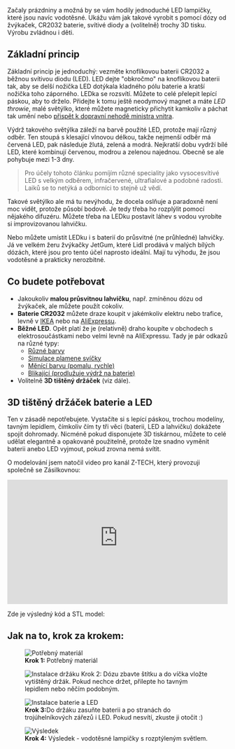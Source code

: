 <!-- dcterms:title = Výroba vodotěsných LED lampiček za pár korun -->
<!-- dcterms:abstract = Začaly prázdniny a možná by se vám hodily jednoduché LED lampičky, které jsou navíc vodotěsné. Ukážu vám jak takové vyrobit s pomocí dózy od žvýkaček, CR2032 baterie, svítivé diody a (volitelně) trochy 3D tisku. Výrobu zvládnou i děti. -->
<!-- dcterms:creator = Michal Altair Valášek -->
<!-- x4w:coverUrl = /cover-pictures/20220712-svetylka.jpg -->
<!-- x4w:pictureUrl = /perex-pictures/20220712-svetylka.jpg -->
<!-- x4w:pictureWidth = 150 -->
<!-- x4w:pictureHeight = 150 -->
<!-- x4w:category = Z-TECH -->
<!-- x4w:category = 3D tisk -->
<!-- x4w:category = Bastlení -->
<!-- dcterms:dateAccepted = 2022-07-12 -->

Začaly prázdniny a možná by se vám hodily jednoduché LED lampičky, které jsou navíc vodotěsné. Ukážu vám jak takové vyrobit s pomocí dózy od žvýkaček, CR2032 baterie, svítivé diody a (volitelně) trochy 3D tisku. Výrobu zvládnou i děti.

## Základní princip

Základní princip je jednoduchý: vezměte knoflíkovou baterii CR2032 a běžnou svítivou diodu (LED). LED dejte "obkročmo" na knoflíkovou baterii tak, aby se delší nožička LED dotýkala kladného pólu baterie a kratší nožička toho záporného. LEDka se rozsvítí. Můžete to celé přelepit lepící páskou, aby to drželo. Přidejte k tomu ještě neodymový magnet a máte _LED throwie_, malé světýlko, které můžete magneticky přichytit kamkoliv a páchat tak umění nebo [přispět k dopravní nehodě ministra vnitra](https://ct24.ceskatelevize.cz/domaci/1312748-v-havarovane-limuzine-cestoval-john-jel-pry-proverit-podezrele-krabicky).

Výdrž takového světýlka záleží na barvě použité LED, protože mají různý odběr. Ten stoupá s klesající vlnovou délkou, takže nejmenší odběr má červená LED, pak následuje žlutá, zelená a modrá. Nejkratší dobu vydrží bílé LED, které kombinují červenou, modrou a zelenou najednou. Obecně se ale pohybuje mezi 1-3 dny.

> Pro účely tohoto článku pomíjím různé speciality jako vysocesvítivé LED s velkým odběrem, infračervené, ultrafialové a podobné radosti. Laiků se to netýká a odborníci to stejně už vědí.

Takové světýlko ale má tu nevýhodu, že docela oslňuje a paradoxně není moc vidět, protože působí bodově. Je tedy třeba ho rozplýlit pomocí nějakého difuzéru. Můžete třeba na LEDku postavit láhev s vodou vyrobíte si improvizovanou lahvičku.

Nebo můžete umístit LEDku i s baterií do průsvitné (ne průhledné) lahvičky. Já ve velkém žeru žvýkačky JetGum, které Lidl prodává v malých bílých dózách, které jsou pro tento účel naprosto ideální. Mají tu výhodu, že jsou vodotěsné a prakticky nerozbitné.

## Co budete potřebovat

* Jakoukoliv **malou průsvitnou lahvičku**, např. zmíněnou dózu od žvýkaček, ale můžete použít cokoliv.
* **Baterie CR2032** můžete draze koupit v jakémkoliv elektru nebo trafice, levně v [IKEA](https://www.ikea.com/cz/cs/p/plattboj-lith-baterie-80291156/) nebo na [AliExpressu](https://s.click.aliexpress.com/e/_DmJmxVD).
* **Běžné LED**. Opět platí že je (relativně) draho koupíte v obchodech s elektrosoučástkami nebo velmi levně na AliExpressu. Tady je pár odkazů na různé typy:
    * [Různé barvy](https://s.click.aliexpress.com/e/_DkeZKeJ)
    * [Simulace plamene svíčky](https://s.click.aliexpress.com/e/_DCGvLj9)
    * [Měnící barvu (pomalu, rychle)](https://s.click.aliexpress.com/e/_DnEypfV)
    * [Blikající (prodlužuje výdrž na baterie)](https://s.click.aliexpress.com/e/_DCzBDMX)
* Volitelně **3D tištěný držáček** (viz dále).

## 3D tištěný držáček baterie a LED

Ten v zásadě nepotřebujete. Vystačíte si s lepící páskou, trochou modelíny, tavným lepidlem, čímkoliv čím ty tři věci (baterii, LED a lahvičku) dokážete spojit dohromady. Nicméně pokud disponujete 3D tiskárnou, můžete to celé udělat elegantně a opakovaně použitelně, protože lze snadno vyměnit baterii anebo LED vyjmout, pokud zrovna nemá svítit.

O modelování jsem natočil video pro kanál Z-TECH, který provozuji společně se Zásilkovnou:

<div style="position:relative;padding-top:56.25%;">
  <iframe src="https://www.youtube-nocookie.com/embed/okRb0nigA_o" frameborder="0" allowfullscreen allow="accelerometer; autoplay; encrypted-media; gyroscope; picture-in-picture" style="position:absolute;top:0;left:0;width:100%;height:100%;"></iframe>
</div>

Zde je výsledný kód a STL model:

<script src="https://gist.github.com/ridercz/062039f173a32b63391dea762da300ff.js"></script>

## Jak na to, krok za krokem:

<figure>
    <img src="https://www.cdn.altairis.cz/Blog/2022/20220712-svetylka-1.jpg" alt="Potřebný materiál" />
    <figcaption><b>Krok 1:</b> Potřebný materiál</figcaption>
</figure>

<figure>
    <img src="https://www.cdn.altairis.cz/Blog/2022/20220712-svetylka-2.jpg" alt="Instalace držáku" />
    <figcaption<b>Krok 2:</b> Dózu zbavte štítku a do víčka vložte vytištěný držák. Pokud nechce držet, přilepte ho tavným lepidlem nebo něčím podobným.</figcaption>
</figure>

<figure>
    <img src="https://www.cdn.altairis.cz/Blog/2022/20220712-svetylka-3.jpg" alt="Instalace baterie a LED" />
    <figcaption><b>Krok 3:</b>Do držáku zasuňte baterii a po stranách do trojúhelníkových zářezů i LED. Pokud nesvítí, zkuste ji otočit :)</figcaption>
</figure>

<figure>
    <img src="https://www.cdn.altairis.cz/Blog/2022/20220712-svetylka-4.jpg" alt="Výsledek" />
    <figcaption><b>Krok 4:</b> Výsledek - vodotěsné lampičky s rozptýleným světlem.</figcaption>
</figure>